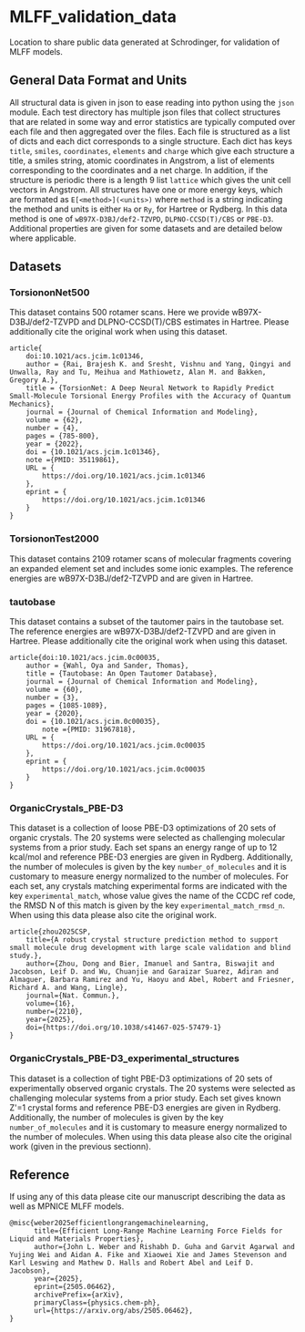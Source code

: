 # MLFF_validation_data
Location to share public data generated at Schrodinger, for validation of MLFF models.

## General Data Format and Units

All structural data is given in json to ease reading into python using the `json` module.  Each test directory has multiple json files that collect structures that are related in some way and error statistics are typically computed over each file and then aggregated over the files.  Each file is structured as a list of dicts and each dict corresponds to a single structure.  Each dict has keys `title`, `smiles`, `coordinates`, `elements` and `charge` which give each structure a title, a smiles string, atomic coordinates in Angstrom, a list of elements corresponding to the coordinates and a net charge.  In addition, if the structure is periodic there is a length 9 list `lattice` which gives the unit cell vectors in Angstrom.  All structures have one or more energy keys, which are formated as `E[<method>](<units>)` where `method` is a string indicating the method and units is either `Ha` or `Ry`, for Hartree or Rydberg.  In this data method is one of `wB97X-D3BJ/def2-TZVPD`, `DLPNO-CCSD(T)/CBS` or `PBE-D3`.  Additional properties are given for some datasets and are detailed below where applicable.

## Datasets

### TorsiononNet500

This dataset contains 500 rotamer scans.  Here we provide wB97X-D3BJ/def2-TZVPD and DLPNO-CCSD(T)/CBS estimates in Hartree.  Please additionally cite the original work when using this dataset.

```
article{
    doi:10.1021/acs.jcim.1c01346,
    author = {Rai, Brajesh K. and Sresht, Vishnu and Yang, Qingyi and Unwalla, Ray and Tu, Meihua and Mathiowetz, Alan M. and Bakken, Gregory A.},
    title = {TorsionNet: A Deep Neural Network to Rapidly Predict Small-Molecule Torsional Energy Profiles with the Accuracy of Quantum Mechanics},
    journal = {Journal of Chemical Information and Modeling},
    volume = {62},
    number = {4},
    pages = {785-800},
    year = {2022},
    doi = {10.1021/acs.jcim.1c01346},
    note ={PMID: 35119861},
    URL = {
        https://doi.org/10.1021/acs.jcim.1c01346
    },
    eprint = {
        https://doi.org/10.1021/acs.jcim.1c01346
    }
}
```

### TorsiononTest2000

This dataset contains 2109 rotamer scans of molecular fragments covering an expanded element set and includes some ionic examples.  The reference energies are wB97X-D3BJ/def2-TZVPD and are given in Hartree. 

### tautobase
This dataset contains a subset of the tautomer pairs in the tautobase set.   The reference energies are wB97X-D3BJ/def2-TZVPD and are given in Hartree.  Please additionally cite the original work when using this dataset. 

```
article{doi:10.1021/acs.jcim.0c00035,
    author = {Wahl, Oya and Sander, Thomas},
    title = {Tautobase: An Open Tautomer Database},
    journal = {Journal of Chemical Information and Modeling},
    volume = {60},
    number = {3},
    pages = {1085-1089},
    year = {2020},
    doi = {10.1021/acs.jcim.0c00035},
        note ={PMID: 31967818},
    URL = {
        https://doi.org/10.1021/acs.jcim.0c00035
    },
    eprint = {
        https://doi.org/10.1021/acs.jcim.0c00035
    }
}
```

### OrganicCrystals_PBE-D3

This dataset is a collection of loose PBE-D3 optimizations of 20 sets of organic crystals.  The 20 systems were selected as challenging molecular systems from a prior study.  Each set spans an energy range of up to 12 kcal/mol and reference PBE-D3 energies are given in Rydberg.  Additionally, the number of molecules is given by the key `number_of_molecules` and it is customary to measure energy normalized to the number of molecules.  For each set, any crystals matching experimental forms are indicated with the key `experimental_match`, whose value gives the name of the CCDC ref code, the RMSD N of this match is given by the key `experimental_match_rmsd_n`.  When using this data please also cite the original work.

```
article{zhou2025CSP,
    title={A robust crystal structure prediction method to support small molecule drug development with large scale validation and blind study.},
    author={Zhou, Dong and Bier, Imanuel and Santra, Biswajit and Jacobson, Leif D. and Wu, Chuanjie and Garaizar Suarez, Adiran and Almaguer, Barbara Ramirez and Yu, Haoyu and Abel, Robert and Friesner, Richard A. and Wang, Lingle},
    journal={Nat. Commun.},
    volume={16},
    number={2210},
    year={2025},
    doi={https://doi.org/10.1038/s41467-025-57479-1}
}
```

### OrganicCrystals_PBE-D3_experimental_structures

This dataset is a collection of tight PBE-D3 optimizations of 20 sets of experimentally observed organic crystals.  The 20 systems were selected as challenging molecular systems from a prior study.  Each set gives known Z'=1 crystal forms and reference PBE-D3 energies are given in Rydberg.  Additionally, the number of molecules is given by the key `number_of_molecules` and it is customary to measure energy normalized to the number of molecules.  When using this data please also cite the original work (given in the previous sectionn).

## Reference

If using any of this data please cite our manuscript describing the data as well as MPNICE MLFF models.

```
@misc{weber2025efficientlongrangemachinelearning,
      title={Efficient Long-Range Machine Learning Force Fields for Liquid and Materials Properties}, 
      author={John L. Weber and Rishabh D. Guha and Garvit Agarwal and Yujing Wei and Aidan A. Fike and Xiaowei Xie and James Stevenson and Karl Leswing and Mathew D. Halls and Robert Abel and Leif D. Jacobson},
      year={2025},
      eprint={2505.06462},
      archivePrefix={arXiv},
      primaryClass={physics.chem-ph},
      url={https://arxiv.org/abs/2505.06462}, 
}
```
